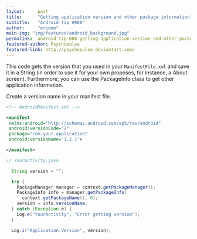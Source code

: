 ```yaml
---
layout:     post
title:      "Getting application version and other package information"
subtitle:   "Android tip #008"
author:     "eridem"
main-img: "img/featured/android_background.jpg"
permalink:  android-tip-008-getting-application-version-and-other-package-information
featured-author: Psychopulse
featured-link: http://psychopulse.deviantart.com/
---
```


This code gets the version that you used in your `ManifestFile.xml` and save it in a String (in order to use it for your own proposes, for instance, a About screen). Furthermore, you can use the PackageInfo class to get other application information.

Create a version name in your manifest file.

```xml
<!-- AndroidManifest.xml -->

<manifest 
 xmlns:android="http://schemas.android.com/apk/res/android"
 android:versionCode="2"
 package="com.your.application" 
 android:versionName="1.2.1">

</manifest>
```

```java
// YourActivity.java

  String version = "";

  try {
    PackageManager manager = context.getPackageManager();
    PackageInfo info = manager.getPackageInfo(
      context.getPackageName(), 0);
    version = info.versionName;
  } catch (Exception e) {
    Log.e("YourActivity", "Error getting version");
  }

  Log.i("Application.Version", version);
```